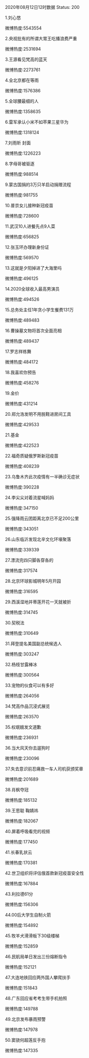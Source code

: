 2020年08月12日12时数据
Status: 200

1.刘心悠

微博热度:5543554

2.央视批有的所谓大胃王吃播浪费严重

微博热度:2531694

3.王源看见梵高的蓝天

微博热度:2273761

4.全北京都在等雨

微博热度:1576386

5.全球腰最细的人

微博热度:1358635

6.雷军承认小米不如苹果三星华为

微博热度:1318124

7.刘雨昕 封面

微博热度:1226223

8.字母哥被驱逐

微博热度:988514

9.蒙古国捐的3万只羊启动捐赠流程

微博热度:981755

10.普京女儿接种新冠疫苗

微博热度:728600

11.武汉10人进餐先点9人菜

微博热度:656825

12.张玉环办理新身份证

微博热度:569570

13.这就是夕阳掉进了大海里吗

微博热度:496125

14.2020全球收入最高男演员

微博热度:494526

15.总务处主任1年贪小学生餐费131万

微博热度:489483

16.曹操墓文物将首次全面亮相

微博热度:489437

17.罗志祥练舞

微博热度:484172

18.我喜欢你预告

微博热度:458276

19.金价

微博热度:431214

20.郑允浩发明不用脱鞋进房间工具

微博热度:429533

21.基金

微博热度:422523

22.福奇质疑俄罗斯新冠疫苗

微博热度:408239

23.乌鲁木齐此次疫情有一半确诊无症状

微博热度:390228

24.李尖尖对着流星喊妈妈

微博热度:347150

25.强降雨云团距离北京已不足200公里

微博热度:343051

26.山东临沂发现北辛文化环壕聚落

微博热度:339339

27.漂流完四只脚各穿各的

微博热度:317574

28.北京环球影城明年5月开园

微博热度:316595

29.西溪湿地并蒂莲开花一天就被折

微博热度:314745

30.契税法

微博热度:310649

31.拜登提名美国副总统候选人

微博热度:303247

32.杨枝甘露棒冰

微博热度:300564

33.宠物的伙食可以有多好

微博热度:264056

34.梵高作品沉浸式展览

微博热度:263570

35.权珉娥发文道歉

微博热度:236931

36.当大风天你去遛狗时

微博热度:230096

37.失去意识前忍痛救一车人司机获颁奖章

微博热度:201689

38.肖枫夺冠

微博热度:185132

39.王思聪 鞠婧祎

微博热度:182067

40.屏着呼吸看完的视频

微博热度:177450

41.长春乳状云

微博热度:170381

42.世卫组织将评估俄首款新冠疫苗安全性

微博热度:167884

43.利拉德61分

微博热度:156306

44.00后大学生自制火箭

微博热度:154892

45.牧羊犬滑滑板下30级楼梯

微博热度:152859

46.民航局单日发出三份熔断指令

微博热度:152121

47.大连地铁回应两外国人攀爬扶手

微博热度:151843

48.广东回应省考考生带手机拍照

微博热度:149788

49.北京发布暴雨预警

微博热度:147978

50.窦骁何超莲反手抱

微博热度:147335

